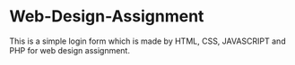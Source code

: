 # Web-Design-Assignment
This is a simple login form which is made by HTML, CSS, JAVASCRIPT and PHP for web design assignment.